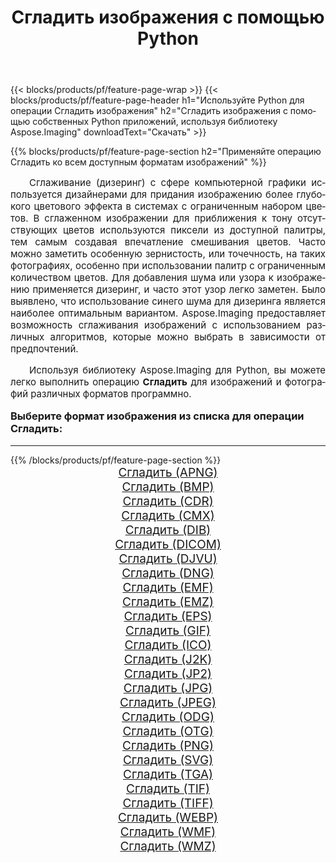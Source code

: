 ﻿---
title: Сгладить изображения с помощью Python 
weight: 3920
url: /ru/python-net/dither/ 
lang: ru
langdirlevel: 2
locales: zh-hans,ja,it,ru,de,es,fr,nl,id,lt,pl,pt,vi,tr,ko,zh-hant,ar,hi,th,sv,cs,uk,he
description: Применяйте библиотеку Aspose.Imaging, чтобы Сгладить изображения и фотографии используя собственные Python приложения и серверные API.
---

{{< blocks/products/pf/feature-page-wrap >}}
{{< blocks/products/pf/feature-page-header h1="Используйте Python для операции Сгладить изображения" h2="Сгладить изображения с помощью собственных Python приложений, используя библиотеку Aspose.Imaging" downloadText="Скачать" >}}


{{% blocks/products/pf/feature-page-section  h2="Применяйте операцию Сгладить ко всем доступным форматам изображений" %}}
<p align="justify" style="text-indent:2em;font-size:15px;">
Сглаживание (дизеринг) с сфере компьютерной графики используется дизайнерами для придания изображению более глубокого цветового эффекта в системах с ограниченным набором цветов. В сглаженном изображении для приближения к тону отсутствующих цветов используются пиксели из доступной палитры, тем самым создавая впечатление смешивания цветов. Часто можно заметить особенную зернистость, или точечность, на таких фотографиях, особенно при использовании палитр с ограниченным количеством цветов. Для добавления шума или узора к изображению  применяется дизеринг, и часто этот узор легко заметен. Было выявлено, что использование синего шума для дизеринга является наиболее оптимальным вариантом. Aspose.Imaging предоставляет возможность сглаживания изображений с использованием различных алгоритмов, которые можно выбрать в зависимости от предпочтений.
</p>
<p align="justify" style="text-indent:2em;font-size:15px;">
Используя библиотеку Aspose.Imaging для Python, вы можете легко выполнить операцию <b>Сгладить</b> для изображений и фотографий различных форматов программно.
</p>
<h3 style="margin-top:16px;">
Выберите формат изображения из списка для операции Сгладить:
</h3>
<hr/>
{{% /blocks/products/pf/feature-page-section %}}
<div class="container-fluid productfamilypage bg-gray">
    <div class="convertypes bg-gray agp-content section">
        <div class="container">
		<div class="row other-converters" style="gap: 10px;font-size: 19px;text-align:center;">
		    <div class='col-md-3 other-converter remove-lp remove-rp'><a href="/imaging/ru/python-net/dither/apng/" style="padding:15px;">Сгладить (APNG)</a></div><div class='col-md-3 other-converter remove-lp remove-rp'><a href="/imaging/ru/python-net/dither/bmp/" style="padding:15px;">Сгладить (BMP)</a></div><div class='col-md-3 other-converter remove-lp remove-rp'><a href="/imaging/ru/python-net/dither/cdr/" style="padding:15px;">Сгладить (CDR)</a></div><div class='col-md-3 other-converter remove-lp remove-rp'><a href="/imaging/ru/python-net/dither/cmx/" style="padding:15px;">Сгладить (CMX)</a></div><div class='col-md-3 other-converter remove-lp remove-rp'><a href="/imaging/ru/python-net/dither/dib/" style="padding:15px;">Сгладить (DIB)</a></div><div class='col-md-3 other-converter remove-lp remove-rp'><a href="/imaging/ru/python-net/dither/dicom/" style="padding:15px;">Сгладить (DICOM)</a></div><div class='col-md-3 other-converter remove-lp remove-rp'><a href="/imaging/ru/python-net/dither/djvu/" style="padding:15px;">Сгладить (DJVU)</a></div><div class='col-md-3 other-converter remove-lp remove-rp'><a href="/imaging/ru/python-net/dither/dng/" style="padding:15px;">Сгладить (DNG)</a></div><div class='col-md-3 other-converter remove-lp remove-rp'><a href="/imaging/ru/python-net/dither/emf/" style="padding:15px;">Сгладить (EMF)</a></div><div class='col-md-3 other-converter remove-lp remove-rp'><a href="/imaging/ru/python-net/dither/emz/" style="padding:15px;">Сгладить (EMZ)</a></div><div class='col-md-3 other-converter remove-lp remove-rp'><a href="/imaging/ru/python-net/dither/eps/" style="padding:15px;">Сгладить (EPS)</a></div><div class='col-md-3 other-converter remove-lp remove-rp'><a href="/imaging/ru/python-net/dither/gif/" style="padding:15px;">Сгладить (GIF)</a></div><div class='col-md-3 other-converter remove-lp remove-rp'><a href="/imaging/ru/python-net/dither/ico/" style="padding:15px;">Сгладить (ICO)</a></div><div class='col-md-3 other-converter remove-lp remove-rp'><a href="/imaging/ru/python-net/dither/j2k/" style="padding:15px;">Сгладить (J2K)</a></div><div class='col-md-3 other-converter remove-lp remove-rp'><a href="/imaging/ru/python-net/dither/jp2/" style="padding:15px;">Сгладить (JP2)</a></div><div class='col-md-3 other-converter remove-lp remove-rp'><a href="/imaging/ru/python-net/dither/jpg/" style="padding:15px;">Сгладить (JPG)</a></div><div class='col-md-3 other-converter remove-lp remove-rp'><a href="/imaging/ru/python-net/dither/jpeg/" style="padding:15px;">Сгладить (JPEG)</a></div><div class='col-md-3 other-converter remove-lp remove-rp'><a href="/imaging/ru/python-net/dither/odg/" style="padding:15px;">Сгладить (ODG)</a></div><div class='col-md-3 other-converter remove-lp remove-rp'><a href="/imaging/ru/python-net/dither/otg/" style="padding:15px;">Сгладить (OTG)</a></div><div class='col-md-3 other-converter remove-lp remove-rp'><a href="/imaging/ru/python-net/dither/png/" style="padding:15px;">Сгладить (PNG)</a></div><div class='col-md-3 other-converter remove-lp remove-rp'><a href="/imaging/ru/python-net/dither/svg/" style="padding:15px;">Сгладить (SVG)</a></div><div class='col-md-3 other-converter remove-lp remove-rp'><a href="/imaging/ru/python-net/dither/tga/" style="padding:15px;">Сгладить (TGA)</a></div><div class='col-md-3 other-converter remove-lp remove-rp'><a href="/imaging/ru/python-net/dither/tif/" style="padding:15px;">Сгладить (TIF)</a></div><div class='col-md-3 other-converter remove-lp remove-rp'><a href="/imaging/ru/python-net/dither/tiff/" style="padding:15px;">Сгладить (TIFF)</a></div><div class='col-md-3 other-converter remove-lp remove-rp'><a href="/imaging/ru/python-net/dither/webp/" style="padding:15px;">Сгладить (WEBP)</a></div><div class='col-md-3 other-converter remove-lp remove-rp'><a href="/imaging/ru/python-net/dither/wmf/" style="padding:15px;">Сгладить (WMF)</a></div><div class='col-md-3 other-converter remove-lp remove-rp'><a href="/imaging/ru/python-net/dither/wmz/" style="padding:15px;">Сгладить (WMZ)</a></div>
                </div>
        </div>
    </div>
</div>
<br/>
